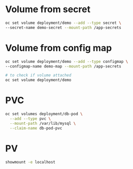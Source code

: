 # Volume from secret
```sh
oc set volume deployment/demo --add --type secret \
--secret-name demo-secret --mount-path /app-secrets
```

# Volume from config map
```sh
oc set volume deployment/demo --add --type configmap \
--configmap-name demo-map --mount-path /app-secrets

# to check if volume attached
oc set volume deployment/demo
```

# PVC

```sh
oc set volumes deployment/db-pod \
  --add --type pvc \
  --mount-path /var/lib/mysql \
  --claim-name db-pod-pvc
```

# PV

```sh
showmount -e localhost
```